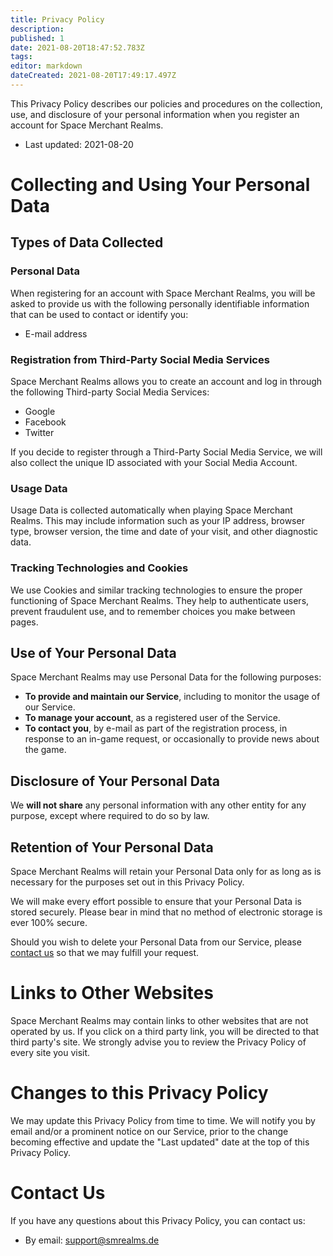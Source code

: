 ```yaml
---
title: Privacy Policy
description: 
published: 1
date: 2021-08-20T18:47:52.783Z
tags: 
editor: markdown
dateCreated: 2021-08-20T17:49:17.497Z
---
```


This Privacy Policy describes our policies and procedures on the collection, use, and disclosure of your personal information when you register an account for Space Merchant Realms.

* Last updated: 2021-08-20

# Collecting and Using Your Personal Data
## Types of Data Collected
### Personal Data
When registering for an account with Space Merchant Realms, you will be asked to provide us with the following personally identifiable information that can be used to contact or identify you:
* E-mail address

### Registration from Third-Party Social Media Services
Space Merchant Realms allows you to create an account and log in through the following Third-party Social Media Services:
* Google
* Facebook
* Twitter

If you decide to register through a Third-Party Social Media Service, we will also collect the unique ID associated with your Social Media Account.

### Usage Data
Usage Data is collected automatically when playing Space Merchant Realms. This may include information such as your IP address, browser type, browser version, the time and date of your visit, and other diagnostic data.

### Tracking Technologies and Cookies
We use Cookies and similar tracking technologies to ensure the proper functioning of Space Merchant Realms. They help to authenticate users, prevent fraudulent use, and to remember choices you make between pages.

## Use of Your Personal Data
Space Merchant Realms may use Personal Data for the following purposes:
* **To provide and maintain our Service**, including to monitor the usage of our Service.
* **To manage your account**, as a registered user of the Service.
* **To contact you**, by e-mail as part of the registration process, in response to an in-game request, or occasionally to provide news about the game.

## Disclosure of Your Personal Data
We **will not share** any personal information with any other entity for any purpose, except where required to do so by law.

## Retention of Your Personal Data
Space Merchant Realms will retain your Personal Data only for as long as is necessary for the purposes set out in this Privacy Policy.

We will make every effort possible to ensure that your Personal Data is stored securely. Please bear in mind that no method of electronic storage is ever 100% secure.

Should you wish to delete your Personal Data from our Service, please [contact us](#contact-us) so that we may fulfill your request.

# Links to Other Websites
Space Merchant Realms may contain links to other websites that are not operated by us. If you click on a third party link, you will be directed to that third party's site. We strongly advise you to review the Privacy Policy of every site you visit.

# Changes to this Privacy Policy
We may update this Privacy Policy from time to time. We will notify you by email and/or a prominent notice on our Service, prior to the change becoming effective and update the "Last updated" date at the top of this Privacy Policy.

# Contact Us
If you have any questions about this Privacy Policy, you can contact us:
* By email: support@smrealms.de